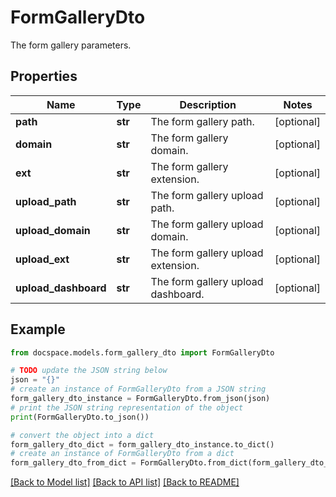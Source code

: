 # FormGalleryDto

The form gallery parameters.

## Properties

Name | Type | Description | Notes
------------ | ------------- | ------------- | -------------
**path** | **str** | The form gallery path. | [optional] 
**domain** | **str** | The form gallery domain. | [optional] 
**ext** | **str** | The form gallery extension. | [optional] 
**upload_path** | **str** | The form gallery upload path. | [optional] 
**upload_domain** | **str** | The form gallery upload domain. | [optional] 
**upload_ext** | **str** | The form gallery upload extension. | [optional] 
**upload_dashboard** | **str** | The form gallery upload dashboard. | [optional] 

## Example

```python
from docspace.models.form_gallery_dto import FormGalleryDto

# TODO update the JSON string below
json = "{}"
# create an instance of FormGalleryDto from a JSON string
form_gallery_dto_instance = FormGalleryDto.from_json(json)
# print the JSON string representation of the object
print(FormGalleryDto.to_json())

# convert the object into a dict
form_gallery_dto_dict = form_gallery_dto_instance.to_dict()
# create an instance of FormGalleryDto from a dict
form_gallery_dto_from_dict = FormGalleryDto.from_dict(form_gallery_dto_dict)
```
[[Back to Model list]](../README.md#documentation-for-models) [[Back to API list]](../README.md#documentation-for-api-endpoints) [[Back to README]](../README.md)


